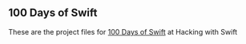 ## 100 Days of Swift

These are the project files for [100 Days of Swift][01] at Hacking with Swift

[01]: https://www.hackingwithswift.com/100
